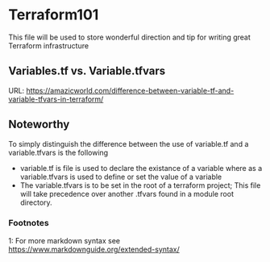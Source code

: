 # Terraform101
This file will be used to store wonderful direction and tip for writing great Terraform infrastructure

## Variables.tf vs. Variable.tfvars
URL: https://amazicworld.com/difference-between-variable-tf-and-variable-tfvars-in-terraform/

## Noteworthy

To simply distinguish the difference between the use of variable.tf and a variable.tfvars is the following
* variable.tf is file is used to declare the existance of a variable where as a variable.tfvars is used to define or set the value of a variable
* The variable.tfvars is to be set in the root of a terraform project; This file will take precedence over another .tfvars found in a module root directory.


### Footnotes

<a name="myfootnote1">1</a>: For more markdown syntax see https://www.markdownguide.org/extended-syntax/

